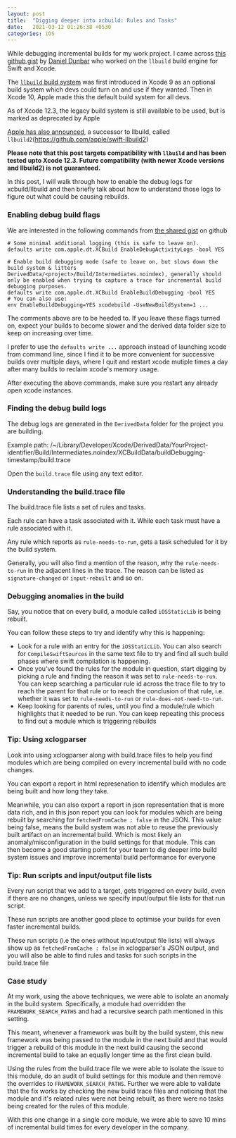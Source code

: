 ```yaml
---
layout: post
title:  "Digging deeper into xcbuild: Rules and Tasks"
date:   2021-03-12 01:26:38 +0530
categories: iOS
---
```


While debugging incremental builds for my work project. I came across [this github gist](https://gist.github.com/ddunbar/2dda0e836c855ea96759d1d05f086d69) by [Daniel Dunbar](https://twitter.com/daniel_dunbar) who worked on the `llbuild` build engine for Swift and Xcode.

The [`llbuild` build system](https://github.com/apple/swift-llbuild) was first introduced in Xcode 9 as an optional build system which devs could turn on and use if they wanted. Then in Xcode 10, Apple made this the default build system for all devs.

As of Xcode 12.3, the legacy build system is still available to be used, but is marked as deprecated by Apple

[Apple has also announced](https://forums.swift.org/t/llbuild2/36896), a successor to llbuild, called `llbuild2`(https://github.com/apple/swift-llbuild2)

**Please note that this post targets compatibility with `llbuild` and has been tested upto Xcode 12.3. Future compatibility (with newer Xcode versions and llbuild2) is not guaranteed.**

In this post, I will walk through how to enable the debug logs for xcbuild/llbuild and then briefly talk about how to understand those logs to figure out what could be causing rebuilds.

### Enabling debug build flags

We are interested in the following commands from [the shared gist]((https://gist.github.com/ddunbar/2dda0e836c855ea96759d1d05f086d69)) on github

```
# Some minimal additional logging (this is safe to leave on).
defaults write com.apple.dt.XCBuild EnableDebugActivityLogs -bool YES

# Enable build debugging mode (safe to leave on, but slows down the build system & litters DerivedData/<project>/Build/Intermediates.noindex), generally should only be enabled when trying to capture a trace for incremental build debugging purposes.
defaults write com.apple.dt.XCBuild EnableBuildDebugging -bool YES
# You can also use:
env EnableBuildDebugging=YES xcodebuild -UseNewBuildSystem=1 ...
```

The comments above are to be heeded to. If you leave these flags turned on, expect your builds to become slower and the derived data folder size to keep on increasing over time.

I prefer to use the `defaults write ...` approach instead of launching xcode from command line, since I find it to be more convenient for successive builds over multiple days, where I quit and restart xcode mutiple times a day after many builds to reclaim xcode's memory usage.

After executing the above commands, make sure you restart any already open xcode instances.

### Finding the debug build logs

The debug logs are generated in the `DerivedData` folder for the project you are building.

Example path: /~/Library/Developer/Xcode/DerivedData/YourProject-identifier/Build/Intermediates.noindex/XCBuildData/buildDebugging-timestamp/build.trace

Open the `build.trace` file using any text editor.

### Understanding the build.trace file

The build.trace file lists a set of rules and tasks.

Each rule can have a task associated with it. While each task must have a rule associated with it.

Any rule which reports as `rule-needs-to-run`, gets a task scheduled for it by the build system.

Generally, you will also find a mention of the reason, why the `rule-needs-to-run` in the adjacent lines in the trace. The reason can be listed as `signature-changed` or `input-rebuilt` and so on.

### Debugging anomalies in the build

Say, you notice that on every build, a module called `iOSStaticLib` is being rebuilt.

You can follow these steps to try and identify why this is happening:
- Look for a rule with an entry for the `iOSStaticLib`. You can also search for `CompileSwiftSources` in the same text file to try and find all such build phases where swift compilation is happening.
- Once you've found the rules for the module in question, start digging by picking a rule and finding the reason it was set to `rule-needs-to-run`. You can keep searching a particular rule id across the trace file to try to reach the parent for that rule or to reach the conclusion of that rule, i.e. whether it was set to `rule-needs-to-run` or `rule-does-not-need-to-run`.
- Keep looking for parents of rules, until you find a module/rule which highlights that it needed to be run. You can keep repeating this process to find out a module which is triggering rebuilds

### Tip: Using xclogparser

Look into using xclogparser along with build.trace files to help you find modules which are being compiled on every incremental build with no code changes.

You can export a report in html represenation to identify which modules are being built and how long they take.

Meanwhile, you can also export a report in json representation that is more data rich, and in this json report you can look for modules which are being rebuilt by searching for `fetchedFromCache : false` in the JSON. This value being false, means the build system was not able to reuse the previously built artifact on an incremental build. Which is most likely an anomaly/misconfiguration in the build settings for that module. This can then become a good starting point for your team to dig deeper into build system issues and improve incremental build performance for everyone

### Tip: Run scripts and input/output file lists

Every run script that we add to a target, gets triggered on every build, even if there are no changes, unless we specify input/output file lists for that run script.

These run scripts are another good place to optimise your builds for even faster incremental builds.

These run scripts (i.e the ones without input/output file lists) will always show up as `fetchedFromCache : false` in xclogparser's JSON output, and you will also be able to find rules and tasks for such scripts in the build.trace file
### Case study

At my work, using the above techniques, we were able to isolate an anomaly in the build system.
Specifically, a module had overridden the `FRAMEWORK_SEARCH_PATHS` and had a recursive search path mentioned in this setting.

This meant, whenever a framework was built by the build system, this new framework was being passed to the module in the next build and that would trigger a rebuild of this module in the next build causing the second incremental build to take an equally longer time as the first clean build.

Using the rules from the build.trace file we were able to isolate the issue to this module, do an audit of build settings for this module and then remove the overrides to `FRAMEWORK_SEARCH_PATHS`. Further we were able to validate that the fix works by checking the new build trace files and noticing that the module and it's related rules were not being rebuilt, as there were no tasks being created for the rules of this module.

With this one change in a single core module, we were able to save 10 mins of incremental build times for every developer in the company.